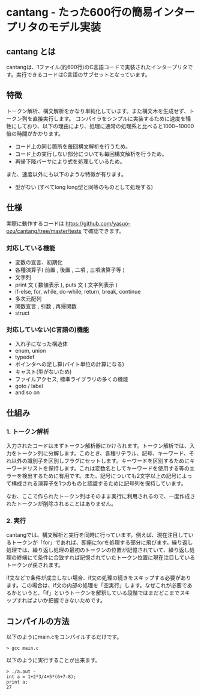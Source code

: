 # cantang - たった600行の簡易インタープリタのモデル実装

## cantang とは
cantangは、1ファイル(約600行)のC言語コードで実装されたインタープリタです。実行できるコードはC言語のサブセットとなっています。

## 特徴
トークン解析、構文解析をかなり単純化しています。また構文木を生成せず、トークン列を直接実行します。
コンパイラをシンプルに実装するために速度を犠牲にしており、以下の理由により、処理に通常の処理系と比べると1000~10000倍の時間がかかります。

- コード上の同じ箇所を毎回構文解析を行うため。
- コード上の実行しない部分についても毎回構文解析を行うため。
- 再帰下降パーサにより式を処理しているため。

また、速度以外にも以下のような特徴が有ります。

- 型がない (すべてlong long型と同等のものとして処理する)

## 仕様
実際に動作するコードは
https://github.com/yasuo-ozu/cantang/tree/master/tests
で確認できます。

### 対応している機能

- 変数の宣言、初期化
- 各種演算子( 前置 , 後置 , 二項 , 三項演算子等 )
- 文字列
- print 文 ( 数値表示 ), puts 文 ( 文字列表示 )
- if-else, for, while, do-while, return, break, continue
- 多次元配列
- 関数宣言 , 引数 , 再帰関数
- struct

### 対応していない(C言語の)機能

- 入れ子になった構造体
- enum, union
- typedef
- ポインタへの足し算(バイト単位の計算になる)
- キャスト(型がないため)
- ファイルアクセス, 標準ライブラリの多くの機能
- goto / label
- and so on

## 仕組み

### 1. トークン解析
入力されたコードはまずトークン解析器にかけられます。トークン解析では、入力をトークン列に分解します。このとき、各種リテラル、記号、キーワード、それ以外の識別子を区別しフラグにセットします。キーワードを区別するためにキーワードリストを保持します。これは変数名としてキーワードを使用する等のエラーを検出するために有用です。また、記号についても2文字以上の記号によって構成される演算子を1つのものと認識するために記号列を保持しています。

なお、ここで作られたトークン列はそのまま実行に利用されるので、一度作成されたトークンが削除されることはありません。

### 2. 実行
cantangでは、構文解析と実行を同時に行っています。例えば、現在注目しているトークンが「for」であれば、即座にforを処理する部分に飛びます。繰り返し処理では、繰り返し処理の最初のトークンの位置が記憶されていて、繰り返し処理の終端にて条件に合致すれば記憶されていたトークン位置に現在注目しているトークンが戻されます。

if文などで条件が成立しない場合、if文の処理の続きをスキップする必要があります。この場合は、if文の内部の処理を「空実行」します。なぜこれが必要であるかというと、「if」というトークンを解釈している段階ではまだどこまでスキップすればよいか把握できないためです。

## コンパイルの方法
以下のようにmain.cをコンパイルするだけです。
```
> gcc main.c
```

以下のように実行することが出来ます。

```
> ./a.out -
int a = 1+2*3/4+5*(6+7-8);
print a;
27
```
